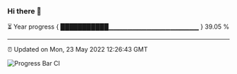 ### Hi there 👋

⏳ Year progress { ███████████▁▁▁▁▁▁▁▁▁▁▁▁▁▁▁▁▁▁▁ } 39.05 %

---

⏰ Updated on Mon, 23 May 2022 12:26:43 GMT

![Progress Bar CI](https://github.com/liununu/liununu/workflows/Progress%20Bar%20CI/badge.svg)
